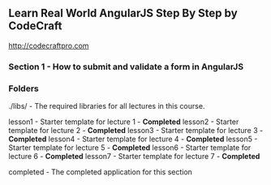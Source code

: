 ## Learn Real World AngularJS Step By Step by CodeCraft
http://codecraftpro.com

### Section 1 - How to submit and validate a form in AngularJS

### Folders
./libs/ - The required libraries for all lectures in this course.

lesson1 - Starter template for lecture 1 - **Completed**
lesson2 - Starter template for lecture 2 - **Completed**
lesson3 - Starter template for lecture 3 - **Completed**
lesson4 - Starter template for lecture 4 - **Completed**
lesson5 - Starter template for lecture 5 - **Completed**
lesson6 - Starter template for lecture 6 - **Completed**
lesson7 - Starter template for lecture 7 - **Completed**

completed - The completed application for this section
